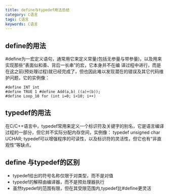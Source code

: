 ```yaml
---
title: define与typedef用法总结
category: C语言
tags: C语言
keywords: C语言
---
```

## define的用法
 #define为一宏定义语句，通常用它来定义常量(包括无参量与带参量)，以及用来实现那些“表面似和善、背后一长串”的宏，它本身并不在编 译过程中进行，而是在这之前(预处理过程)就已经完成了，但也因此难以发现潜在的错误及其它代码维护问题，它的实例像：
<!--more--> 
```c/c++
#define INT int
#define TRUE 1 #define Add(a,b) ((a)+(b)); 
#define Loop_10 for (int i=0; i<10; i++)
```
## typedef的用法
 在C/C++语言中，typedef常用来定义一个标识符及关键字的别名，它是语言编译过程的一部分，但它并不实际分配内存空间，实例像： typedef unsigned char UCHAR; typedef可以增强程序的可读性，以及标识符的灵活性，但它也有“非直观性”等缺点。
## define 与typedef的区别
* typedef给出的符号名称仅限于对类型，而不是对值
* typedef的解释由编译器，而不是预处理器执行
* 虽然typedef的范围有限，但在其受限范围内,typedef比#define更灵活

